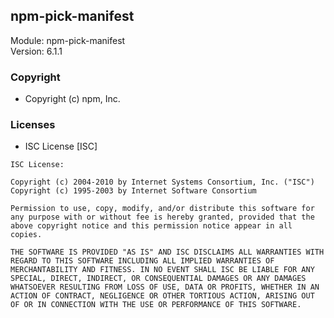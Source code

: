 ## npm-pick-manifest
Module: npm-pick-manifest\
Version: 6.1.1
### Copyright
- Copyright (c) npm, Inc.
### Licenses 
 - ISC License [ISC]

```
ISC License:

Copyright (c) 2004-2010 by Internet Systems Consortium, Inc. ("ISC")
Copyright (c) 1995-2003 by Internet Software Consortium

Permission to use, copy, modify, and/or distribute this software for any purpose with or without fee is hereby granted, provided that the above copyright notice and this permission notice appear in all copies.

THE SOFTWARE IS PROVIDED "AS IS" AND ISC DISCLAIMS ALL WARRANTIES WITH REGARD TO THIS SOFTWARE INCLUDING ALL IMPLIED WARRANTIES OF MERCHANTABILITY AND FITNESS. IN NO EVENT SHALL ISC BE LIABLE FOR ANY SPECIAL, DIRECT, INDIRECT, OR CONSEQUENTIAL DAMAGES OR ANY DAMAGES WHATSOEVER RESULTING FROM LOSS OF USE, DATA OR PROFITS, WHETHER IN AN ACTION OF CONTRACT, NEGLIGENCE OR OTHER TORTIOUS ACTION, ARISING OUT OF OR IN CONNECTION WITH THE USE OR PERFORMANCE OF THIS SOFTWARE.
```
